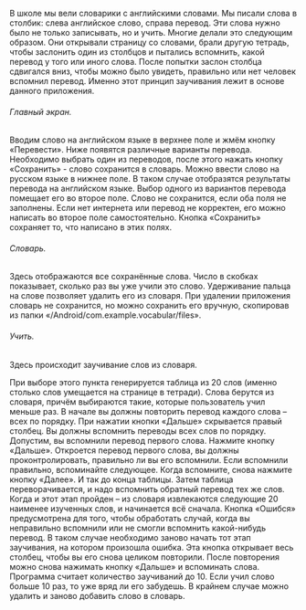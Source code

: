 В школе мы вели словарики с английскими словами. Мы писали слова в столбик: слева английское слово, справа перевод. Эти слова нужно было не только записывать, но и учить. Многие делали это следующим образом. Они открывали страницу со словами, брали другую тетрадь, чтобы заслонить один из столбцов и пытались вспомнить, какой перевод у того или иного слова. После попытки заслон столбца сдвигался вниз, чтобы можно было увидеть, правильно или нет человек вспомнил перевод. Именно этот принцип заучивания лежит в основе данного приложения.

###### Главный экран.

Вводим слово на английском языке в верхнее поле и жмём кнопку «Перевести». Ниже появятся различные варианты перевода. Необходимо выбрать один из переводов, после этого нажать кнопку «Сохранить» - слово сохранится в словарь.
Можно ввести слово на русском языке в нижнее поле. В таком случае отобразятся результаты перевода на английском языке. Выбор одного из вариантов перевода помещает его во второе поле. Слово не сохранится, если оба поля не заполнены.
Если нет интернета или перевод не корректен, его можно написать во второе поле самостоятельно. Кнопка «Сохранить» сохраняет то, что написано в этих полях.

###### Словарь.

Здесь отображаются все сохранённые слова. Число в скобках показывает, сколько раз вы уже учили это слово. Удерживание пальца на слове позволяет удалить его из словаря. При удалении приложения словарь не сохранится, но можно сохранить его вручную, скопировав из папки «/Android/com.example.vocabular/files».

###### Учить.

Здесь происходит заучивание слов из словаря.

При выборе этого пункта генерируется таблица из 20 слов (именно столько слов умещается на странице в тетради). Слова берутся из словаря, причём выбираются такие, которые пользователь учил меньше раз. 
В начале вы должны повторить перевод каждого слова – всех по порядку.
При нажатии кнопки «Дальше» скрывается правый столбец. Вы должны вспомнить переводы всех слов по порядку. Допустим, вы вспомнили перевод первого слова. Нажмите кнопку «Дальше». Откроется перевод первого слова, вы должны проконтролировать, правильно ли вы его вспомнили. Если вспомнили правильно, вспоминайте следующее. Когда вспомните, снова нажмите кнопку «Далее». И так до конца таблицы. Затем таблица переворачивается, и надо вспомнить обратный перевод тех же слов. Когда и этот этап пройден – из словаря извлекаются следующие 20 наименее изученных слов, и начинается всё сначала. Кнопка «Ошибся» предусмотрена для того, чтобы обработать случай, когда вы неправильно вспомнили или не смогли вспомнить какой-нибудь перевод. В таком случае необходимо заново начать тот этап заучивания, на котором произошла ошибка. Эта кнопка открывает весь столбец, чтобы вы его снова целиком повторили. После повторения можно снова нажимать кнопку «Дальше» и вспоминать слова. 
Программа считает количество заучиваний до 10. Если учил слово больше 10 раз, то уже вряд ли его забудешь. В крайнем случае можно удалить и заново добавить слово в словарь.
